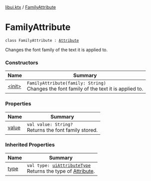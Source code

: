 [libui.ktx](../index.md) / [FamilyAttribute](./index.md)

# FamilyAttribute

`class FamilyAttribute : `[`Attribute`](../-attribute/index.md)

Changes the font family of the text it is applied to.

### Constructors

| Name | Summary |
|---|---|
| [&lt;init&gt;](-init-.md) | `FamilyAttribute(family: String)`<br>Changes the font family of the text it is applied to. |

### Properties

| Name | Summary |
|---|---|
| [value](value.md) | `val value: String?`<br>Returns the font family stored. |

### Inherited Properties

| Name | Summary |
|---|---|
| [type](../-attribute/type.md) | `val type: `[`uiAttributeType`](../../libui/ui-attribute-type.md)<br>Returns the type of [Attribute](../-attribute/index.md). |
